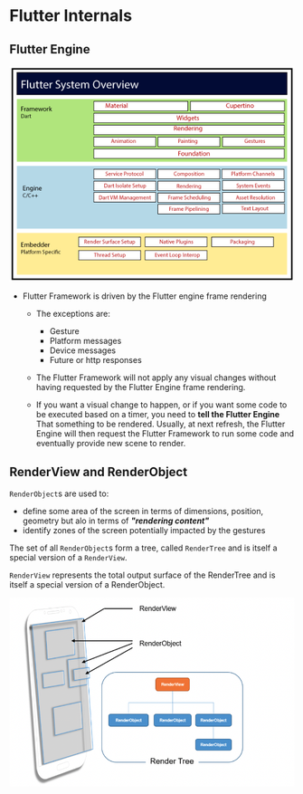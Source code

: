 # Flutter Internals

## Flutter Engine

![Flutter Architecture](images/flutter-lecture/flutter-architecture2.png)

 - Flutter Framework is driven by the Flutter engine frame rendering
    - The exceptions are:
        - Gesture
        - Platform messages
        - Device messages
        - Future or http responses

    - The Flutter Framework will not apply any visual changes without having requested by the Flutter Engine frame rendering.

    - If you want a visual change to happen, or if you want some code to be executed based on a timer, you need to **tell the Flutter Engine** That something to be rendered. Usually, at next refresh, the Flutter Engine will then request the Flutter Framework to run some code and eventually provide new scene to render.

## RenderView and RenderObject

`RenderObject`s are used to: 
  - define some area of the screen in terms of dimensions, position, geometry but alo in terms of ***"rendering content"***
  - identify zones of the screen potentially impacted by the gestures

The set of all `RenderObject`s form a tree, called `RenderTree` and is itself a special version of a `RenderView`.

`RenderView` represents the total output surface of the RenderTree and is itself a special version of a RenderObject.

![Render Tree](images/flutter-lecture/render_tree.png)


